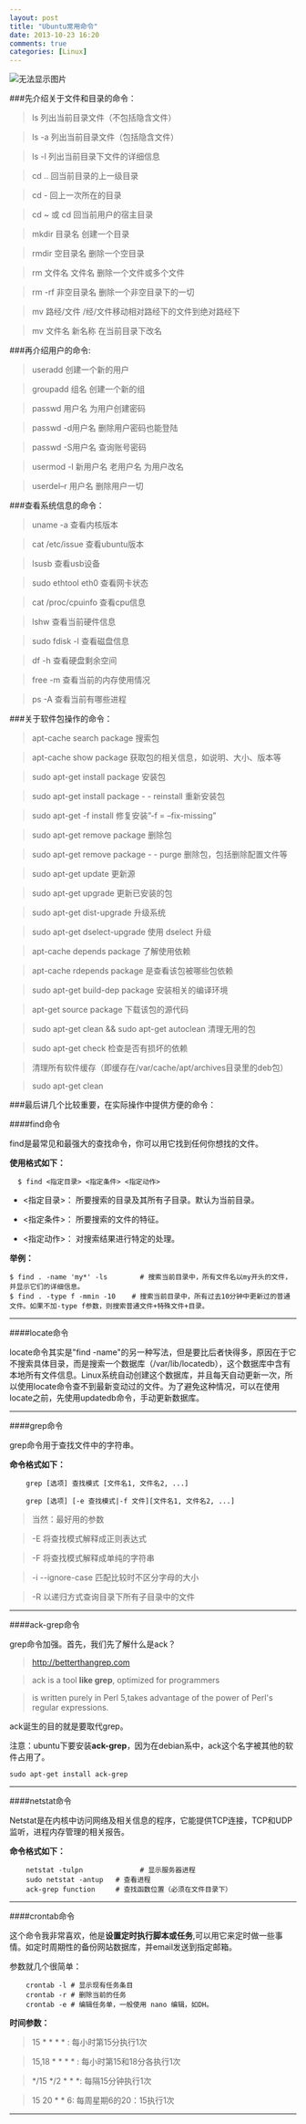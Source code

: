 ```yaml
---
layout: post
title: "Ubuntu常用命令"
date: 2013-10-23 16:20
comments: true
categories: [Linux]
---
```


![无法显示图片](/images/posts/2013-10-23/ubuntu.jpg "ubuntu")

###先介绍关于文件和目录的命令：

> ls 列出当前目录文件（不包括隐含文件）

> ls -a 列出当前目录文件（包括隐含文件）

> ls -l 列出当前目录下文件的详细信息

> cd .. 回当前目录的上一级目录

> cd - 回上一次所在的目录

> cd ~ 或 cd 回当前用户的宿主目录

> mkdir 目录名 创建一个目录

> rmdir 空目录名 删除一个空目录

> rm 文件名 文件名 删除一个文件或多个文件

> rm -rf 非空目录名 删除一个非空目录下的一切

> mv 路经/文件 /经/文件移动相对路经下的文件到绝对路经下

> mv 文件名 新名称 在当前目录下改名

###再介绍用户的命令:

> useradd 创建一个新的用户

>	groupadd 组名 创建一个新的组

>	passwd 用户名 为用户创建密码

>	passwd -d用户名 删除用户密码也能登陆

>	passwd -S用户名 查询账号密码

>	usermod -l 新用户名 老用户名 为用户改名

>	userdel–r 用户名 删除用户一切

###查看系统信息的命令：

> uname -a 查看内核版本

> cat /etc/issue 查看ubuntu版本

> lsusb 查看usb设备

> sudo ethtool eth0 查看网卡状态

> cat /proc/cpuinfo 查看cpu信息

> lshw 查看当前硬件信息

> sudo fdisk -l 查看磁盘信息

> df -h 查看硬盘剩余空间

> free -m 查看当前的内存使用情况

> ps -A 查看当前有哪些进程

###关于软件包操作的命令：

> apt-cache search package 搜索包

>	apt-cache show package 获取包的相关信息，如说明、大小、版本等

>	sudo apt-get install package 安装包

>	sudo apt-get install package - - reinstall 重新安装包

>	sudo apt-get -f install 修复安装”-f = –fix-missing”

>	sudo apt-get remove package 删除包

>	sudo apt-get remove package - - purge 删除包，包括删除配置文件等

>	sudo apt-get update 更新源

>	sudo apt-get upgrade 更新已安装的包

>	sudo apt-get dist-upgrade 升级系统

>	sudo apt-get dselect-upgrade 使用 dselect 升级

>	apt-cache depends package 了解使用依赖

>	apt-cache rdepends package 是查看该包被哪些包依赖

>	sudo apt-get build-dep package 安装相关的编译环境

>	apt-get source package 下载该包的源代码

>	sudo apt-get clean && sudo apt-get autoclean 清理无用的包

>	sudo apt-get check 检查是否有损坏的依赖

>	清理所有软件缓存（即缓存在/var/cache/apt/archives目录里的deb包）

>	sudo apt-get clean

###最后讲几个比较重要，在实际操作中提供方便的命令：

####find命令

  find是最常见和最强大的查找命令，你可以用它找到任何你想找的文件。

**使用格式如下：**

	  $ find <指定目录> <指定条件> <指定动作>

- <指定目录>： 所要搜索的目录及其所有子目录。默认为当前目录。

- <指定条件>： 所要搜索的文件的特征。

- <指定动作>： 对搜索结果进行特定的处理。

**举例：**

    $ find . -name 'my*' -ls		# 搜索当前目录中，所有文件名以my开头的文件，并显示它们的详细信息。
	$ find . -type f -mmin -10    # 搜索当前目录中，所有过去10分钟中更新过的普通文件。如果不加-type f参数，则搜索普通文件+特殊文件+目录。

-------------------------------------------------------------------------

####locate命令

locate命令其实是"find -name"的另一种写法，但是要比后者快得多，原因在于它不搜索具体目录，而是搜索一个数据库（/var/lib/locatedb），这个数据库中含有本地所有文件信息。Linux系统自动创建这个数据库，并且每天自动更新一次，所以使用locate命令查不到最新变动过的文件。为了避免这种情况，可以在使用locate之前，先使用updatedb命令，手动更新数据库。

-------------------------------------------------------------------------

####grep命令

grep命令用于查找文件中的字符串。

**命令格式如下：**

		grep [选项] 查找模式 [文件名1, 文件名2, ...]

		grep [选项] [-e 查找模式|-f 文件][文件名1, 文件名2, ...]

> 当然：最好用的参数

>	-E 将查找模式解释成正则表达式

>	-F 将查找模式解释成单纯的字符串

>	-i --ignore-case 匹配比较时不区分字母的大小

>	-R 以递归方式查询目录下所有子目录中的文件

-------------------------------------------------------------------------

####ack-grep命令 

grep命令加强。首先，我们先了解什么是ack？

>	http://betterthangrep.com

>	ack is a tool **like grep**, optimized for programmers

>	is written purely in Perl 5,takes advantage of the power of Perl's regular expressions.

ack诞生的目的就是要取代grep。

注意：ubuntu下要安装**ack-grep**，因为在debian系中，ack这个名字被其他的软件占用了。 

    sudo apt-get install ack-grep

-------------------------------------------------------------------------

####netstat命令

 Netstat是在内核中访问网络及相关信息的程序，它能提供TCP连接，TCP和UDP监听，进程内存管理的相关报告。

**命令格式如下：**

		netstat -tulpn				# 显示服务器进程
		sudo netstat -antup   # 查看进程
		ack-grep function     # 查找函数位置（必须在文件目录下）

-------------------------------------------------------------------------

####crontab命令

这个命令我非常喜欢，他是**设置定时执行脚本或任务**,可以用它来定时做一些事情。如定时周期性的备份网站数据库，并email发送到指定邮箱。

参数就几个很简单：

		crontab -l # 显示现有任务条目 
		crontab -r # 删除当前的任务 
		crontab -e # 编辑任务单，一般使用 nano 编辑，如DH。

**时间参数：**

> 15 \* \* \* \* : 每小时第15分执行1次 

> 15,18 \* \* \* \* : 每小时第15和18分各执行1次 

> \*/15 \*/2 \* \* \*: 每隔15分钟执行1次 

> 15 20 \* \* 6: 每周星期6的20：15执行1次

-------------------------------------------------------------------------
